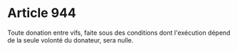 # Article 944

Toute donation entre vifs, faite sous des conditions dont l'exécution dépend de la seule volonté du donateur, sera nulle.